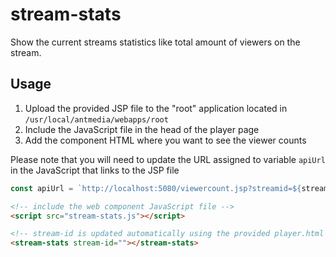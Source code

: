 # stream-stats
Show the current streams statistics like total amount of viewers on the stream.

## Usage
1. Upload the provided JSP file to the "root" application located in `/usr/local/antmedia/webapps/root`
2. Include the JavaScript file in the head of the player page
3. Add the component HTML where you want to see the viewer counts

Please note that you will need to update the URL assigned to variable `apiUrl` in the JavaScript that links to the JSP file

```js
const apiUrl = `http://localhost:5080/viewercount.jsp?streamid=${streamId}`;
```

```html
<!-- include the web component JavaScript file -->
<script src="stream-stats.js"></script>

<!-- stream-id is updated automatically using the provided player.html file -->
<stream-stats stream-id=""></stream-stats>
```

